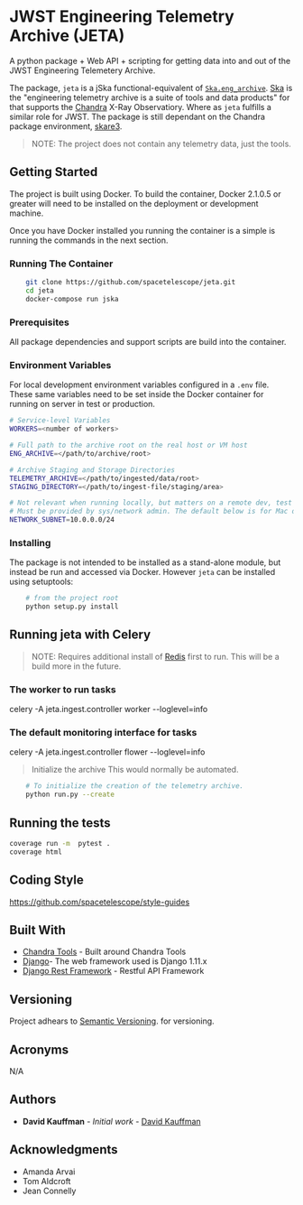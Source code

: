 # JWST Engineering Telemetry Archive (JETA)

A python package + Web API + scripting for getting data into and out of the JWST Engineering Telemetery Archive.

The package, `jeta` is a jSka functional-equivalent of [`Ska.eng_archive`](https://github.com/sot/eng_archive).
[Ska](https://cxc.cfa.harvard.edu/mta/ASPECT/tool_doc/pydocs/) is the "engineering telemetry archive is a suite of tools and data products" for
that supports the [Chandra](https://chandra.harvard.edu/about/spacecraft.html) X-Ray Observatiory. Where as `jeta` fulfills a similar role for JWST.
The package is still dependant on the Chandra package environment, [skare3](https://github.com/sot/skare3).

> NOTE: The project does not contain any telemetry data, just the tools.

## Getting Started

The project is built using Docker. To build the container, Docker 2.1.0.5 or greater will need to be installed on the
deployment or development machine.

Once you have Docker installed you running the container is a simple is running the commands in the
next section.

### Running The Container

```bash
    git clone https://github.com/spacetelescope/jeta.git
    cd jeta
    docker-compose run jska
```

### Prerequisites

All package dependencies and support scripts are build into the container.

### Environment Variables

For local development environment variables configured in a `.env` file. These same variables
need to be set inside the Docker container for running on server in test or production.

```bash
# Service-level Variables
WORKERS=<number of workers>

# Full path to the archive root on the real host or VM host
ENG_ARCHIVE=</path/to/archive/root>

# Archive Staging and Storage Directories
TELEMETRY_ARCHIVE=</path/to/ingested/data/root>
STAGING_DIRECTORY=</path/to/ingest-file/staging/area>

# Not relevant when running locally, but matters on a remote dev, test or prod server.
# Must be provided by sys/network admin. The default below is for Mac docker's defaults.
NETWORK_SUBNET=10.0.0.0/24
```

### Installing

The package is not intended to be installed as a stand-alone module, but instead be run and accessed via Docker.
However `jeta` can be installed using setuptools:

```bash
    # from the project root
    python setup.py install
```

## Running jeta with Celery

> NOTE: Requires additional install of [Redis](https://redis.io/) first to run.
> This will be a build more in the future.

### The worker to run tasks
celery -A jeta.ingest.controller worker --loglevel=info

### The default monitoring interface for tasks
celery -A jeta.ingest.controller flower --loglevel=info

> Initialize the archive
> This would normally be automated.

```bash
    # To initialize the creation of the telemetry archive.
    python run.py --create
```

## Running the tests

```bash
coverage run -m  pytest .
coverage html
```

## Coding Style

https://github.com/spacetelescope/style-guides

## Built With

* [Chandra Tools](https://cxc.harvard.edu/mta/ASPECT/tool_doc/pydocs/index.html) - Built around Chandra Tools
* [Django](https://docs.djangoproject.com/en/1.11/)- The web framework used is Django 1.11.x
* [Django Rest Framework](https://www.django-rest-framework.org/) - Restful API Framework


## Versioning

Project adhears to [Semantic Versioning](https://semver.org/spec/v2.0.0.html). for versioning.

## Acronyms

N/A

## Authors

* **David Kauffman** - *Initial work* - [David Kauffman](https://github.com/ddkauffman)

## Acknowledgments

* Amanda Arvai
* Tom Aldcroft
* Jean Connelly
